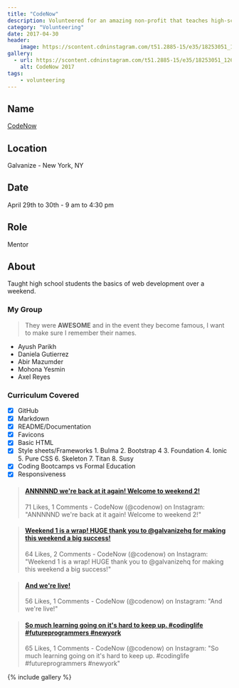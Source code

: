 ```yaml
---
title: "CodeNow"
description: Volunteered for an amazing non-profit that teaches high-schoolers how to code.
category: "Volunteering"
date: 2017-04-30
header:
    image: https://scontent.cdninstagram.com/t51.2885-15/e35/18253051_1261699323945169_7725884826716209152_n.jpg
gallery:
  - url: https://scontent.cdninstagram.com/t51.2885-15/e35/18253051_1261699323945169_7725884826716209152_n.jpg
    alt: CodeNow 2017
tags:
    - volunteering
---
```


## Name

<a title="" href="https://www.codenow.org/" target="_blank" rel="noopener">CodeNow</a>

## Location

Galvanize - New York, NY

## Date

April 29th to 30th - 9 am to 4:30 pm

## Role

Mentor

## About

Taught high school students the basics of web development over a weekend.

### My Group

> They were **AWESOME** and in the event they become famous, I want to make sure I remember their names.

* Ayush Parikh
* Daniela Gutierrez
* Abir Mazumder
* Mohona Yesmin
* Axel Reyes

### Curriculum Covered

* [x] GitHub
* [x] Markdown
* [x] README/Documentation
* [x] Favicons
* [x] Basic HTML
* [x] Style sheets/Frameworks
      1. Bulma
      2. Bootstrap 4
      3. Foundation
      4. Ionic
      5. Pure CSS
      6. Skeleton
      7. Titan
      8. Susy
* [x] Coding Bootcamps vs Formal Education
* [x] Responsiveness

<blockquote class="embedly-card"><h4><a href="https://www.instagram.com/p/BTwKGvBAbjx/?taken-by=codenow">ANNNNND we're back at it again! Welcome to weekend 2!</a></h4><p>71 Likes, 1 Comments - CodeNow (@codenow) on Instagram: "ANNNNND we're back at it again! Welcome to weekend 2!"</p></blockquote>

<blockquote class="embedly-card"><h4><a href="https://www.instagram.com/p/BTheB2wgjxa/?taken-by=codenow">Weekend 1 is a wrap! HUGE thank you to @galvanizehq for making this weekend a big success!</a></h4><p>64 Likes, 2 Comments - CodeNow (@codenow) on Instagram: "Weekend 1 is a wrap! HUGE thank you to @galvanizehq for making this weekend a big success!"</p></blockquote>

<blockquote class="embedly-card"><h4><a href="https://www.instagram.com/p/BTeRb2MgNqK/?taken-by=codenow">And we're live!</a></h4><p>56 Likes, 1 Comments - CodeNow (@codenow) on Instagram: "And we're live!"</p></blockquote>

<blockquote class="embedly-card"><h4><a href="https://www.instagram.com/p/BTwnUoGgiGY/?taken-by=codenow">So much learning going on it's hard to keep up. #codinglife #futureprogrammers #newyork</a></h4><p>65 Likes, 1 Comments - CodeNow (@codenow) on Instagram: "So much learning going on it's hard to keep up. #codinglife #futureprogrammers #newyork"</p></blockquote>

{% include gallery %}
